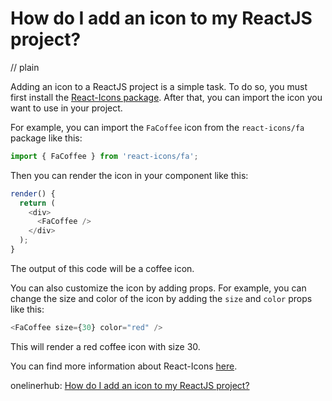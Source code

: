 # How do I add an icon to my ReactJS project?
// plain

Adding an icon to a ReactJS project is a simple task. To do so, you must first install the [React-Icons package](https://react-icons.github.io/react-icons/). After that, you can import the icon you want to use in your project.

For example, you can import the `FaCoffee` icon from the `react-icons/fa` package like this:

```javascript
import { FaCoffee } from 'react-icons/fa';
```

Then you can render the icon in your component like this:

```javascript
render() {
  return (
    <div>
      <FaCoffee />
    </div>
  );
}
```

The output of this code will be a coffee icon.

You can also customize the icon by adding props. For example, you can change the size and color of the icon by adding the `size` and `color` props like this:

```javascript
<FaCoffee size={30} color="red" />
```

This will render a red coffee icon with size 30.

You can find more information about React-Icons [here](https://react-icons.github.io/react-icons/).

onelinerhub: [How do I add an icon to my ReactJS project?](https://onelinerhub.com/reactjs/how-do-i-add-an-icon-to-my-reactjs-project)